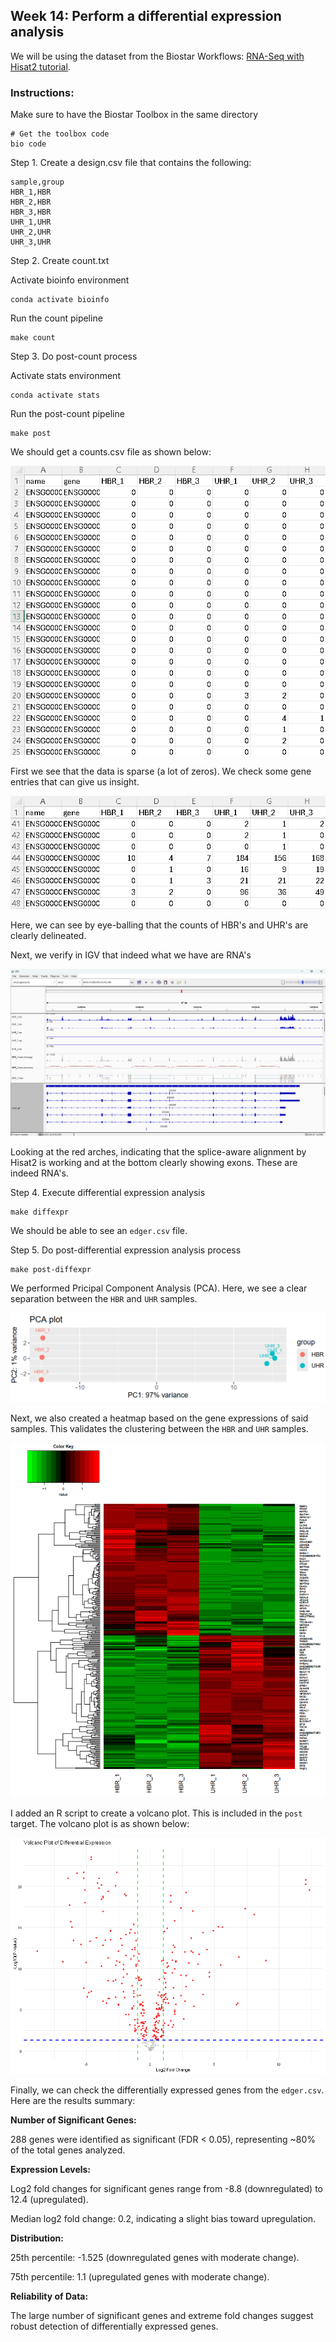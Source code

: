 ## Week 14: Perform a differential expression analysis

We will be using the dataset from the Biostar Workflows: [RNA-Seq with Hisat2 tutorial](https://www.biostarhandbook.com/books/workflows/rnaseq/rnaseq-using-hisat/).

### Instructions:

Make sure to have the Biostar Toolbox in the same directory
```
# Get the toolbox code
bio code
```

Step 1. Create a design.csv file that contains the following:
```
sample,group
HBR_1,HBR
HBR_2,HBR
HBR_3,HBR
UHR_1,UHR
UHR_2,UHR
UHR_3,UHR
```

Step 2. Create count.txt

Activate bioinfo environment
```
conda activate bioinfo
```

Run the count pipeline
```
make count
```

Step 3. Do post-count process

Activate stats environment
```
conda activate stats
```

Run the post-count pipeline
```
make post
```

We should get a counts.csv file as shown below:

![](images/counts.png)

First we see that the data is sparse (a lot of zeros). We check some gene entries that can give us insight.

![](images/compare.png)

Here, we can see by eye-balling that the counts of HBR's and UHR's are clearly delineated.

Next, we verify in IGV that indeed what we have are RNA's

![](images/igv.png)

Looking at the red arches, indicating that the splice-aware alignment by Hisat2 is working and at the bottom clearly showing exons. These are indeed RNA's.

Step 4. Execute differential expression analysis
```
make diffexpr
```

We should be able to see an `edger.csv` file.

Step 5. Do post-differential expression analysis process
```
make post-diffexpr
```

We performed Pricipal Component Analysis (PCA). Here, we see a clear separation between the `HBR` and `UHR` samples.

![](images/pca.png)

Next, we also created a heatmap based on the gene expressions of said samples. This validates the clustering between the `HBR` and `UHR` samples.

![](images/heatmap.png)

I added an R script to create a volcano plot. This is included in the `post` target. The volcano plot is as shown below:

![](images/volcano.png)

Finally, we can check the differentially expressed genes from the `edger.csv`. Here are the results summary:

**Number of Significant Genes:**

288 genes were identified as significant (FDR < 0.05), representing ~80% of the total genes analyzed.

**Expression Levels:**

Log2 fold changes for significant genes range from -8.8 (downregulated) to 12.4 (upregulated).

Median log2 fold change: 0.2, indicating a slight bias toward upregulation.

**Distribution:**

25th percentile: -1.525 (downregulated genes with moderate change).

75th percentile: 1.1 (upregulated genes with moderate change).

**Reliability of Data:**

The large number of significant genes and extreme fold changes suggest robust detection of differentially expressed genes.
